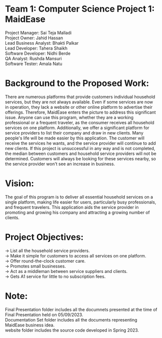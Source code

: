 # Team 1: Computer Science Project 1: MaidEase

Project Manager: Sai Teja Malladi<br/>
Project Owner: Jahid Hassan<br/>
Lead Business Analyst: Bhakti Palkar<br/>
Lead Developer: Tahera Shaikh<br/>
Software Developer: Nidhi Berde<br/>
QA Analyst: Rushda Mansuri<br/>
Software Tester: Amala Natu<br/>

# Background to the Proposed Work:
There are numerous platforms that provide customers individual household services, but they are not always available. Even if some services are now in operation, they lack a website or other online platform to advertise their offerings. Therefore, MaidEase enters the picture to address this significant issue. Anyone can use this program, whether they are a working professional or a frequent traveler, as the consumer receives all household services on one platform. Additionally, we offer a significant platform for service providers to list their company and draw in new clients.
 Many people's life will be made easier by this application. The customer will receive the services he wants, and the service provider will continue to add new clients.
 If this project is unsuccessful in any way and is not completed, the median between customers and household service providers will not be determined. Customers will always be looking for these services nearby, so the service provider won't see an increase in business.

# Vision:
The goal of this program is to deliver all essential household services on a single platform, making life easier for users, particularly busy professionals, and frequent travelers. This application aids the service provider in promoting and growing his company and attracting a growing number of clients.

# Project Objectives:
-> List all the household service providers.<br/>
-> Make it simple for customers to access all services on one platform.<br/>
-> Offer round-the-clock customer care.<br/>
-> Promotes small businesses.<br/>
-> Act as a middleman between service suppliers and clients.<br/>
-> Gets A1 service for little to no subscription fees.<br/>

# Note:
Final Presentation folder includes all the documnets presented at the time of Final Presentation held on 05/09/2023.<br/>
Documentation Set folder includes all the documents representing MaidEase business idea.<br/>
website folder includes the source code developed in Spring 2023.<br/>